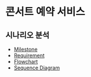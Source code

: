 # 콘서트 예약 서비스

## 시나리오 분석

- [Milestone](https://github.com/orgs/hhpb-code/projects/2/views/3)
- [Requirement](./docs/REQUIREMENT.md)
- [Flowchart](./docs/FLOWCHART.md)
- [Sequence Diagram](./docs/SEQUENCE_DIAGRAM.md)
